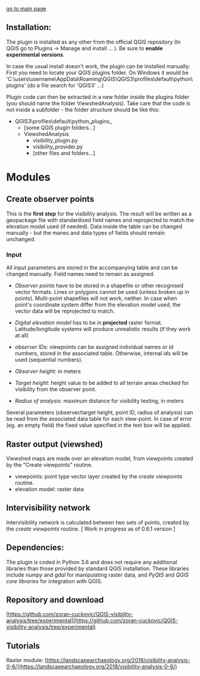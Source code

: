 [go to main page](https://zoran-cuckovic.github.io/QGIS-visibility-analysis)


Installation:
------------
The plugin is installed as any other from the official QGIS repository (In QGIS go to Plugins -> Manage and install ... ). Be sure to **enable experimental versions**.  

In case the usual install doesn't work, the plugin can be installed manually:  
First you need to locate your QGIS plugins folder. On Windows it would be 'C:\users\username\AppData\Roaming\QGIS\QGIS3\profiles\default\python\plugins' (do a file search for 'QGIS3' ...)

Plugin code can then be extracted in a new folder inside the plugins folder (you should name the folder ViewshedAnalysis). Take care that the code is not inside a subfolder - the folder structure should be like this:  

+ QGIS3\profiles\default\python\__plugins__
    + [some QGIS plugin folders...] 
    + ViewshedAnalysis   
        + visibility_plugin.py
		+ visibility_provider.py
        + [other files and folders...]  
	
Modules 
=======

Create observer points
----------------------
This is the **first step** for the visibility analysis. The result will be written as a geopackage file with standardised field names and reprojected to match the elevation model used (if needed). Data inside the table can be changed manually - but the manes and data types of fields should remain unchanged. 

### Input
All input parameters are stored in the accompanying table and can be changed manually. Field names need to remain as assigned.

- *Observer points* have to be stored in a shapefile or other recognised vector formats. Lines or polygons cannot be used (unless broken up in points). Multi-point shapefiles will not work, neither. In case when point's coordinate system differ from the elevation model used, the vector data will be reprojected to match.

- *Digital elevation model* has to be in **projected** raster format. Latitude/longitude systems will produce unrealistic results (if they work at all) 

- *observer IDs*: viewpoints can be assigned individual names or id numbers, stored in the associated table. Otherwise, internal ids will be used (sequential numbers).
- *Observer height*: in meters
- *Target height*: height value to be added to all terrain areas checked for visibility from the observer point.
- *Radius of analysis*: maximum distance for visibility testing, in meters

Several parameters (observer/target height, point ID, radius of analysis) can be read from the associated data table for each view-point. In case of error (eg. an empty field) the fixed value specified in the text box will be applied.

Raster output (viewshed)
-------------

Viewshed maps are made over an elevation model, from viewpoints created by the "Create viewpoints" routine.

- viewpoints: point type vector layer created by the *create viewpoints* routine.
- elevation model: raster data

Intervisibility network
-----------------------

Intervisibility network is calculated between two sets of points, created by the *create viewpoints* routine. [ Work in progress as of 0.6.1 version ]


Dependencies:
-------------
The plugin is coded in Python 3.6 and does not require any additional libraries than those provided by standard QGIS installation. These libraries include *numpy* and *gdal* for manipulating raster data, and *PyQt5* and *QGIS core libraries* for integration with QGIS.

Repository and download
------------------------
[https://github.com/zoran-cuckovic/QGIS-visibility-analysis/tree/experimental](https://github.com/zoran-cuckovic/QGIS-visibility-analysis/tree/experimental)

Tutorials
---------
Raster module: [https://landscapearchaeology.org/2018/visibility-analysis-0-6/](https://landscapearchaeology.org/2018/visibility-analysis-0-6/)
